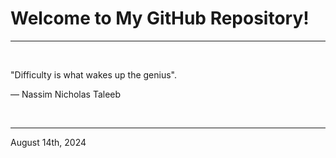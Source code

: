 # Welcome to My GitHub Repository!

---

<br>

"Difficulty is what wakes up the genius"\.

― Nassim Nicholas Taleeb
 
</br>

---
August 14th, 2024
